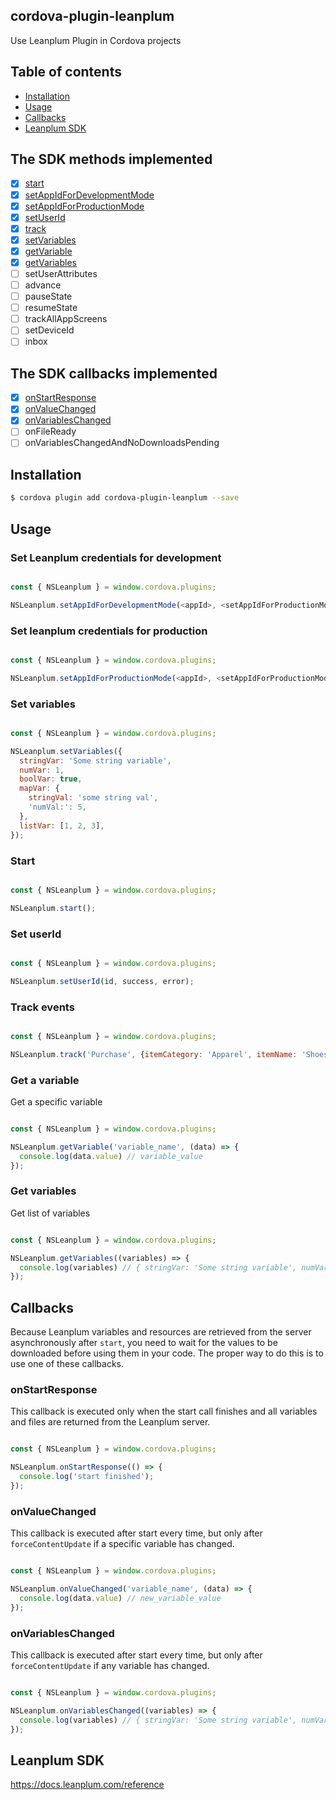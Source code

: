 ## cordova-plugin-leanplum
Use Leanplum Plugin in Cordova projects

## Table of contents

- [Installation](#installation)
- [Usage](#usage)
- [Callbacks](#callbacks)
- [Leanplum SDK](#leanplum-sdk)

## The SDK methods implemented

- [x] [start](#start)
- [x] [setAppIdForDevelopmentMode](#set-leanplum-credentials-for-development)
- [x] [setAppIdForProductionMode](#set-leanplum-credentials-for-production)
- [x] [setUserId](#set-userid)
- [x] [track](#track-events)
- [x] [setVariables](#set-variables)
- [x] [getVariable](#get-a-variable)
- [x] [getVariables](#get-variables)
- [ ] setUserAttributes
- [ ] advance
- [ ] pauseState
- [ ] resumeState
- [ ] trackAllAppScreens
- [ ] setDeviceId
- [ ] inbox

## The SDK callbacks implemented
- [x] [onStartResponse](#onstartresponse)
- [x] [onValueChanged](#onvaluechanged)
- [x] [onVariablesChanged](#onvariableschanged)
- [ ] onFileReady
- [ ] onVariablesChangedAndNoDownloadsPending

## Installation

```bash
$ cordova plugin add cordova-plugin-leanplum --save
```

## Usage

### Set Leanplum credentials for development
```javascript

const { NSLeanplum } = window.cordova.plugins;

NSLeanplum.setAppIdForDevelopmentMode(<appId>, <setAppIdForProductionMode>, success, error);

```

### Set leanplum credentials for production
```javascript

const { NSLeanplum } = window.cordova.plugins;

NSLeanplum.setAppIdForProductionMode(<appId>, <setAppIdForProductionMode>, success, error);

```

### Set variables

```javascript

const { NSLeanplum } = window.cordova.plugins;

NSLeanplum.setVariables({
  stringVar: 'Some string variable',
  numVar: 1,
  boolVar: true,
  mapVar: {
    stringVal: 'some string val',
    'numVal:': 5,
  },
  listVar: [1, 2, 3],
});

```

### Start

```javascript

const { NSLeanplum } = window.cordova.plugins;

NSLeanplum.start();

```

### Set userId

```javascript

const { NSLeanplum } = window.cordova.plugins;

NSLeanplum.setUserId(id, success, error);

```

### Track events

```javascript

const { NSLeanplum } = window.cordova.plugins;

NSLeanplum.track('Purchase', {itemCategory: 'Apparel', itemName: 'Shoes'});

```

### Get a variable
Get a specific variable
```javascript

const { NSLeanplum } = window.cordova.plugins;

NSLeanplum.getVariable('variable_name', (data) => {
  console.log(data.value) // variable_value
});

```

### Get variables
Get list of variables

```javascript

const { NSLeanplum } = window.cordova.plugins;

NSLeanplum.getVariables((variables) => {
  console.log(variables) // { stringVar: 'Some string variable', numVar: 1, ... }
});

```

## Callbacks
Because Leanplum variables and resources are retrieved from the server asynchronously after `start`, you need to wait for the values to be downloaded before using them in your code. The proper way to do this is to use one of these callbacks.

### onStartResponse
This callback is executed only when the start call finishes and all variables and files are returned from the Leanplum server. 

```javascript

const { NSLeanplum } = window.cordova.plugins;

NSLeanplum.onStartResponse(() => {
  console.log('start finished');
});

```

### onValueChanged
This callback is executed after start every time, but only after `forceContentUpdate` if a specific variable has changed.

```javascript

const { NSLeanplum } = window.cordova.plugins;

NSLeanplum.onValueChanged('variable_name', (data) => {
  console.log(data.value) // new_variable_value
});

```
### onVariablesChanged
This callback is executed after start every time, but only after `forceContentUpdate` if any variable has changed.
```javascript

const { NSLeanplum } = window.cordova.plugins;

NSLeanplum.onVariablesChanged((variables) => {
  console.log(variables) // { stringVar: 'Some string variable', numVar: 1, ... }
});
```

## Leanplum SDK

https://docs.leanplum.com/reference
